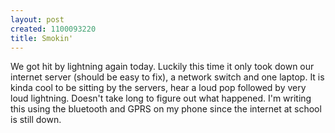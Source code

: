 ```yaml
--- 
layout: post
created: 1100093220
title: Smokin'
---
```

We got hit by lightning again today.  Luckily this time it only took down our internet server (should be easy to fix), a network switch and one laptop.  It is kinda cool to be sitting by the servers, hear a loud pop followed by very loud lightning.  Doesn't take long to figure out what happened.  I'm writing this using the bluetooth and GPRS on my phone since the internet at school is still down.
